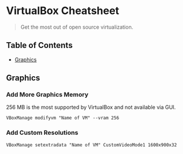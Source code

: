 # VirtualBox Cheatsheet

> Get the most out of open source virtualization.

## Table of Contents

- [Graphics](#graphics)

## Graphics

### Add More Graphics Memory
256 MB is the most supported by VirtualBox and not available via GUI.
```
VBoxManage modifyvm "Name of VM" --vram 256
```

### Add Custom Resolutions
```
VBoxManage setextradata "Name of VM" CustomVideoMode1 1600x900x32
```
